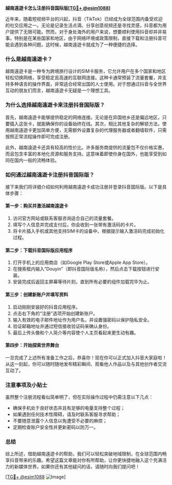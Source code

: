 **越南遠遊卡怎么注册抖音国际版[[TG💪+ @esim1088](https://t.me/s/esim1088)]**

近年来，随着短视频平台的兴起，抖音（TikTok）已经成为全球范围内备受欢迎的社交应用之一。无论是记录生活点滴、分享创意视频还是寻找灵感，抖音都为用户提供了无限可能。然而，对于身处海外的用户来说，想要顺利使用抖音却并非易事。特别是在某些国家和地区，由于网络环境或政策限制，直接下载和注册抖音可能会遇到各种问题。这时候，越南遠遊卡就成为了一种便捷的选择。

### 什么是越南遠遊卡？

越南遠遊卡是一种专为跨境旅行设计的SIM卡服务，它允许用户在多个国家和地区轻松切换网络，享受稳定且高速的互联网连接。这种卡通常预装了流量套餐，并支持多种语言的操作界面，非常适合经常出国的人士使用。对于想通过抖音与全世界互动的朋友们而言，越南遠遊卡无疑是一个理想工具。

### 为什么选择越南遠遊卡来注册抖音国际版？

首先，越南遠遊卡能够提供稳定的网络连接。无论是在异国他乡还是偏远地区，只要插入这张卡，就能确保你的设备始终在线。其次，相比其他复杂的解锁方法，使用越南遠遊卡更加简单方便，无需额外设置复杂的代理服务器或者翻墙软件，只需按照正常流程操作即可完成注册。

此外，越南遠遊卡还具有较高的性价比。许多服务商提供的流量包不仅价格实惠，而且包含丰富的本地化资源和服务支持。这意味着即使你身在国外，也能享受到如同在国内一般的流畅体验。

### 如何通过越南遠遊卡注册抖音国际版？

接下来我们将详细介绍如何利用越南遠遊卡成功注册并登录抖音国际版。以下是具体步骤：

#### 第一步：购买并激活越南遠遊卡
1. 访问官方网站或联系客服咨询适合自己的流量套餐。
2. 填写个人信息并完成支付后，你会收到一张带有激活码的卡片。
3. 将卡片插入手机或其他支持SIM卡的设备中，根据提示输入激活码完成初始化过程。

#### 第二步：下载抖音国际版应用程序
1. 打开手机上的应用商店（如Google Play Store或Apple App Store）。
2. 在搜索框内输入“Douyin”（即抖音国际版名称），然后点击下载按钮进行安装。
3. 安装完成后返回主屏幕等待片刻，直到所有必要的组件加载完毕为止。

#### 第三步：创建新账户并填写资料
1. 启动刚刚安装好的抖音应用程序。
2. 点击右下角的“注册”选项开始创建新账户。
3. 输入有效的电子邮件地址作为用户名，并设置强密码以保护隐私安全。
4. 验证邮箱地址并通过短信接收验证码来确认身份。
5. 最后上传头像和个人简介等内容使个人主页看起来更生动有趣。

#### 第四步：开始探索世界舞台
一旦完成了上述所有准备工作之后，恭喜你！现在你可以正式加入抖音大家庭啦！从这一刻起，你可以随时随地发布精彩瞬间、观看他人作品以及与其他创作者交流互动了。

### 注意事项及小贴士

虽然整个注册流程看似简单明了，但在实际操作过程中仍需注意以下几点：
- 确保手机处于良好状态并且有足够的电量支持整个过程；
- 如果遇到任何技术性障碍，请及时联系客服寻求帮助；
- 不要随意泄露个人信息以免遭受不必要的麻烦；
- 定期检查账户安全性并更新密码以防万一。

### 总结

综上所述，借助越南遠遊卡的帮助，我们可以轻松突破地域限制，在全球范围内畅享抖音带来的乐趣。希望这篇文章能对你有所帮助，让你更快捷地融入这个充满活力的新媒体世界。如果你还有其他疑问的话，请随时向我们提问吧！

[[TG💪+ @esim1088](https://t.me/s/esim1088) ![Image](https://i.postimg.cc/4NQfJmqS/Snipaste-2025-05-13-00-14-12.png)]